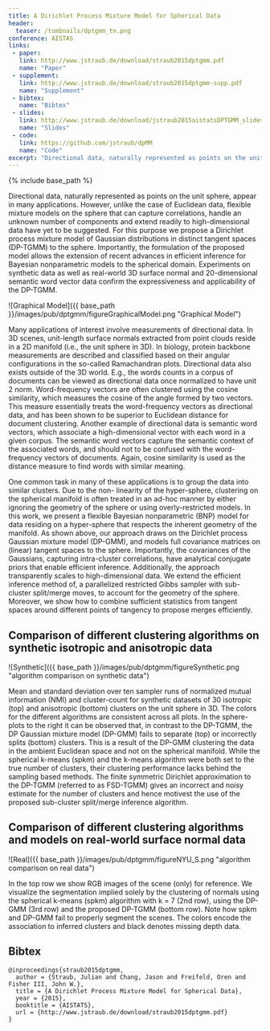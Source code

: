 ```yaml
---
title: A Dirichlet Process Mixture Model for Spherical Data 
header:
  teaser: /tumbnails/dptgmm_tn.png
conference: AISTAS
links: 
 - paper: 
   link: http://www.jstraub.de/download/straub2015dptgmm.pdf
   name: "Paper"
 - supplement: 
   link: http://www.jstraub.de/download/straub2015dptgmm-supp.pdf
   name: "Supplement"
 - bibtex: 
   name: "Bibtex"
 - slides: 
   link: http://www.jstraub.de/download/jstraub2015aistatsDPTGMM_slides.pdf
   name: "Slides"
 - code: 
   link: https://github.com/jstraub/dpMM
   name: "Code"
excerpt: "Directional data, naturally represented as points on the unit sphere, appear in many applications. We propose a Dirichlet process mixture model of Gaussian distributions in distinct tangent spaces (DP-TGMM) to the sphere and develop an efficient inference algorithm. We demonstrate that, unlike related work, the proposed probabilistic model can represent anisotropic distributions on the sphere while still respecting the underlying geometry and readily extends to high-dimensional data."
---
```

{% include base_path %}

Directional data, naturally represented as points on the unit sphere,
appear in many applications. However, unlike the case of Euclidean
data, flexible mixture models on the sphere that can capture
correlations, handle an unknown number of components and extend readily
to high-dimensional data have yet to be suggested. For this purpose we
propose a Dirichlet process mixture model of Gaussian distributions in
distinct tangent spaces (DP-TGMM) to the sphere. Importantly, the
formulation of the proposed model allows the extension of recent
advances in efficient inference for Bayesian nonparametric models to
the spherical domain. Experiments on synthetic data as well as
real-world 3D surface normal and 20-dimensional semantic word vector
data confirm the expressiveness and applicability of the DP-TGMM.

![Graphical Model]({{ base_path }}/images/pub/dptgmm/figureGraphicalModel.png "Graphical Model")

Many applications of interest involve measurements of directional data.
In 3D scenes, unit-length surface normals extracted from point clouds
reside in a 2D manifold (i.e., the unit sphere in 3D). In biology,
protein backbone measurements are described and classified based on
their angular configurations in the so-called Ramachandran plots.
Directional data also exists outside of the 3D world. E.g., the words
counts in a corpus of documents can be viewed as directional data once
normalized to have unit 2 norm. Word-frequency vectors are often
clustered using the cosine similarity, which measures the cosine of the
angle formed by two vectors. This measure essentially treats the
word-frequency vectors as directional data, and has been shown to be
superior to Euclidean distance for document clustering. Another example
of directional data is semantic word vectors, which associate a
high-dimensional vector with each word in a given corpus. The semantic
word vectors capture the semantic context of the associated words, and
should not to be confused with the word-frequency vectors of documents.
Again, cosine similarity is used as the distance measure to find words
with similar meaning.

One common task in many of these applications is to group the data into
similar clusters. Due to the non- linearity of the hyper-sphere,
clustering on the spherical manifold is often treated in an ad-hoc
manner by either ignoring the geometry of the sphere or using
overly-restricted models. In this work, we present a flexible Bayesian
nonparametric (BNP) model for data residing on a hyper-sphere that
respects the inherent geometry of the manifold. As shown above, our
approach draws on the Dirichlet process Gaussian mixture model
(DP-GMM), and models full covariance matrices on (linear) tangent
spaces to the sphere. Importantly, the covariances of the Gaussians,
capturing intra-cluster correlations, have analytical conjugate priors
that enable efficient inference. Additionally, the approach
transparently scales to high-dimensional data. We extend the efficient
inference method of, a parallelized restricted Gibbs sampler with
sub-cluster split/merge moves, to account for the geometry of the
sphere. Moreover, we show how to combine sufficient statistics from
tangent spaces around different points of tangency to propose merges
efficiently.

## Comparison of different clustering algorithms on synthetic isotropic and anisotropic data

![Synthetic]({{ base_path }}/images/pub/dptgmm/figureSynthetic.png "algorithm comparison on synthetic data")

Mean and standard deviation over ten sampler runs of normalized mutual
information (NMI) and cluster-count for synthetic datasets of 30
isotropic (top) and anisotropic (bottom) clusters on the unit sphere in
3D. The colors for the different algorithms are consistent across all
plots. In the sphere-plots to the right it can be observed that, in
contrast to the DP-TGMM, the DP Gaussian mixture model (DP-GMM) fails
to separate (top) or incorrectly splits (bottom) clusters. This is a
result of the DP-GMM clustering the data in the ambient Euclidean space
and not on the spherical manifold. While the spherical k-means (spkm)
and the k-means algorithm were both set to the true number of clusters,
their clustering performance lacks behind the sampling based methods.
The finite symmetric Dirichlet approximation to the DP-TGMM (referred
to as FSD-TGMM) gives an incorrect and noisy estimate for the number of
clusters and hence motivest the use of the proposed sub-cluster
split/merge inference algorithm.

## Comparison of different clustering algorithms and models on real-world surface normal data

![Real]({{ base_path }}/images/pub/dptgmm/figureNYU_S.png "algorithm comparison on real data")

In the top row we show RGB images of the scene (only) for reference. We
visualize the segmentation implied solely by the clustering of normals
using the spherical k-means (spkm) algorithm with k = 7 (2nd row),
using the DP-GMM (3rd row) and the proposed DP-TGMM (bottom row). Note
how spkm and DP-GMM fail to properly segment the scenes. The colors
encode the association to inferred clusters and black denotes missing
depth data.

## Bibtex <a id="bibtex"></a>
```
@inproceedings{straub2015dptgmm,
  author = {Straub, Julian and Chang, Jason and Freifeld, Oren and Fisher III, John W.},
  title = {A Dirichlet Process Mixture Model for Spherical Data},
  year = {2015},
  booktitle = {AISTATS},
  url = {http://www.jstraub.de/download/straub2015dptgmm.pdf}
}
```

